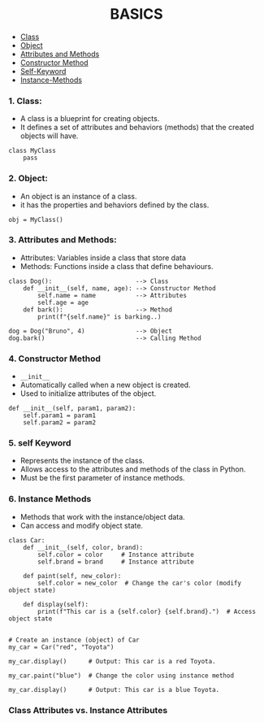 <h1 align=center>BASICS</h1>

- [Class](#1-class)
- [Object](#2-object)
- [Attributes and Methods](#3-attributes-and-methods)
- [Constructor Method](#4-constructor-method)
- [Self-Keyword](#5-self-Keyword)
- [Instance-Methods](#6-instance-methods)

### 1. Class:

- A class is a blueprint for creating objects.
- It defines a set of attributes and behaviors (methods) that the created objects will have.

```
class MyClass
    pass
```

### 2. Object:

- An object is an instance of a class.
- it has the properties and behaviors defined by the class.

```
obj = MyClass()
```

### 3. Attributes and Methods:

- Attributes: Variables inside a class that store data
- Methods: Functions inside a class that define behaviours.

```
class Dog():                       --> Class
    def __init__(self, name, age): --> Constructor Method
        self.name = name           --> Attributes
        self.age = age
    def bark():                    --> Method
        print(f"{self.name}" is barking..)

dog = Dog("Bruno", 4)              --> Object
dog.bark()                         --> Calling Method
```

### 4. Constructor Method

- `__init__`
- Automatically called when a new object is created.
- Used to initialize attributes of the object.

```
def __init__(self, param1, param2):
    self.param1 = param1
    self.param2 = param2
```

### 5. self Keyword

- Represents the instance of the class.
- Allows access to the attributes and methods of the class in Python.
- Must be the first parameter of instance methods.

### 6. Instance Methods

- Methods that work with the instance/object data.
- Can access and modify object state.

```
class Car:
    def __init__(self, color, brand):
        self.color = color     # Instance attribute
        self.brand = brand     # Instance attribute

    def paint(self, new_color):
        self.color = new_color  # Change the car's color (modify object state)

    def display(self):
        print(f"This car is a {self.color} {self.brand}.")  # Access object state


# Create an instance (object) of Car
my_car = Car("red", "Toyota")

my_car.display()      # Output: This car is a red Toyota.

my_car.paint("blue")  # Change the color using instance method

my_car.display()      # Output: This car is a blue Toyota.
```

### Class Attributes vs. Instance Attributes
